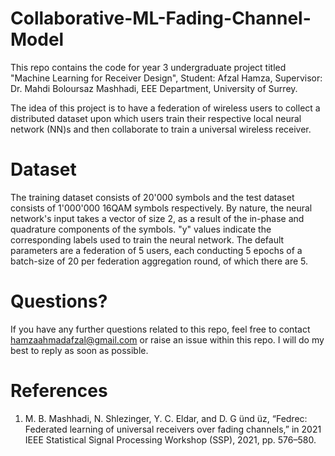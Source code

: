 # Collaborative-ML-Fading-Channel-Model
This repo contains the code for year 3 undergraduate project titled "Machine Learning for Receiver Design", Student: Afzal Hamza, Supervisor: Dr. Mahdi Boloursaz Mashhadi, EEE Department, University of Surrey.

The idea of this project is to have a federation of wireless users to collect a distributed dataset upon which users train their respective local neural network (NN)s and then collaborate to train a universal wireless receiver.

# Dataset
The training dataset consists of 20'000 symbols and the test dataset consists of 1'000'000 16QAM symbols respectively. By nature, the neural network's input takes a vector of size 2, as a result of the in-phase and quadrature components of the symbols. "y" values indicate the corresponding labels used to train the neural network. The default parameters are a federation of 5 users, each conducting 5 epochs of a batch-size of 20 per federation aggregation round, of which there are 5.

# Questions?
If you have any further questions related to this repo, feel free to contact hamzaahmadafzal@gmail.com or raise an issue within this repo. I will do my best to reply as soon as possible.

# References
1. M. B. Mashhadi, N. Shlezinger, Y. C. Eldar, and D. G ̈und ̈uz, “Fedrec: Federated learning of universal receivers over fading channels,” in 2021 IEEE Statistical Signal    Processing Workshop (SSP), 2021, pp. 576–580.
